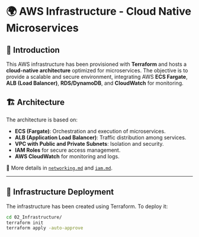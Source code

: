 # 🌍 AWS Infrastructure - Cloud Native Microservices

## 📌 Introduction
This AWS infrastructure has been provisioned with **Terraform** and hosts a **cloud-native architecture** optimized for microservices. The objective is to provide a scalable and secure environment, integrating AWS **ECS Fargate**, **ALB (Load Balancer)**, **RDS/DynamoDB**, and **CloudWatch** for monitoring.

## 🏗️ Architecture
The architecture is based on:
- **ECS (Fargate)**: Orchestration and execution of microservices.
- **ALB (Application Load Balancer)**: Traffic distribution among services.
- **VPC with Public and Private Subnets**: Isolation and security.
- **IAM Roles** for secure access management.
- **AWS CloudWatch** for monitoring and logs.

📄 More details in [`networking.md`](networking.md) and [`iam.md`](iam.md).

---

## 🚀 Infrastructure Deployment
The infrastructure has been created using Terraform. To deploy it:

```sh
cd 02_Infrastructure/
terraform init
terraform apply -auto-approve
```
